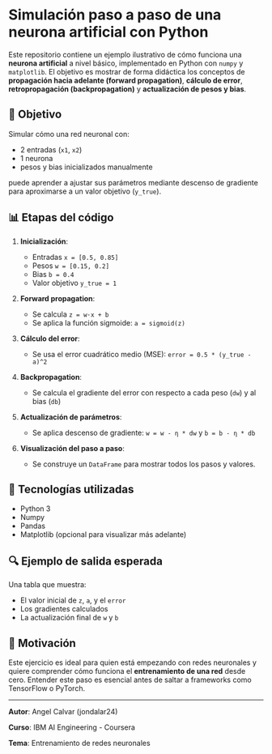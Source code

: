 # Simulación paso a paso de una neurona artificial con Python

Este repositorio contiene un ejemplo ilustrativo de cómo funciona una **neurona artificial** a nivel básico, implementado en Python con `numpy` y `matplotlib`. El objetivo es mostrar de forma didáctica los conceptos de **propagación hacia adelante (forward propagation)**, **cálculo de error**, **retropropagación (backpropagation)** y **actualización de pesos y bias**.

## 🔢 Objetivo
Simular cómo una red neuronal con:
- 2 entradas (`x1`, `x2`)
- 1 neurona
- pesos y bias inicializados manualmente

puede aprender a ajustar sus parámetros mediante descenso de gradiente para aproximarse a un valor objetivo (`y_true`).

## 📊 Etapas del código

1. **Inicialización**:
   - Entradas `x = [0.5, 0.85]`
   - Pesos `w = [0.15, 0.2]`
   - Bias `b = 0.4`
   - Valor objetivo `y_true = 1`

2. **Forward propagation**:
   - Se calcula `z = w·x + b`
   - Se aplica la función sigmoide: `a = sigmoid(z)`

3. **Cálculo del error**:
   - Se usa el error cuadrático medio (MSE): `error = 0.5 * (y_true - a)^2`

4. **Backpropagation**:
   - Se calcula el gradiente del error con respecto a cada peso (`dw`) y al bias (`db`)

5. **Actualización de parámetros**:
   - Se aplica descenso de gradiente: `w = w - η * dw` y `b = b - η * db`

6. **Visualización del paso a paso**:
   - Se construye un `DataFrame` para mostrar todos los pasos y valores.

## 📒 Tecnologías utilizadas
- Python 3
- Numpy
- Pandas
- Matplotlib (opcional para visualizar más adelante)

## 🔍 Ejemplo de salida esperada
Una tabla que muestra:
- El valor inicial de `z`, `a`, y el `error`
- Los gradientes calculados
- La actualización final de `w` y `b`

## 🌟 Motivación
Este ejercicio es ideal para quien está empezando con redes neuronales y quiere comprender cómo funciona el **entrenamiento de una red** desde cero. Entender este paso es esencial antes de saltar a frameworks como TensorFlow o PyTorch.

---

**Autor**: Angel Calvar (jondalar24)

**Curso**: IBM AI Engineering - Coursera

**Tema**: Entrenamiento de redes neuronales

